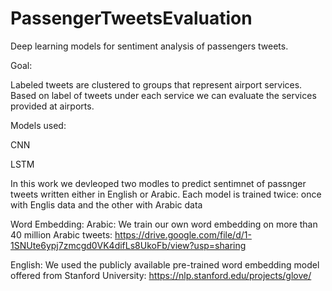 # PassengerTweetsEvaluation
Deep learning models for sentiment analysis of passengers tweets. 


Goal:

Labeled tweets are clustered to groups that represent airport services. 
Based on label of tweets under each service we can evaluate the services provided at airports.



Models used:

CNN

LSTM

In this work we devleoped two modles to predict sentimnet of passnger tweets written either in English or Arabic.
Each model is trained twice: once with Englis data and the other with Arabic data




Word Embedding:
Arabic: We train our own word embedding on more than 40 million Arabic tweets:
https://drive.google.com/file/d/1-1SNUte6ypj7zmcgd0VK4difLs8UkoFb/view?usp=sharing

English: We used the publicly available pre-trained word embedding model offered from Stanford University:
https://nlp.stanford.edu/projects/glove/
